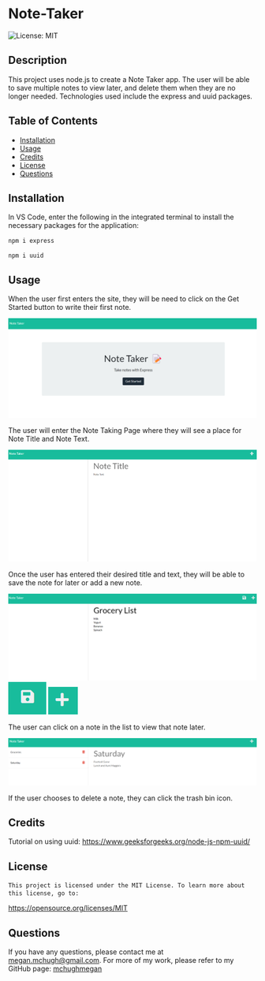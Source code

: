 # Note-Taker
![License: MIT](https://img.shields.io/badge/License-MIT-yellow)

## Description

This project uses node.js to create a Note Taker app. The user will be able to save multiple notes to view later, and delete them when they are no longer needed. Technologies used include the express and uuid packages.

## Table of Contents

* [Installation](#installation)
* [Usage](#usage)
* [Credits](#credits)
* [License](#license)
* [Questions](#questions)

## Installation

In VS Code, enter the following in the integrated terminal to install the necessary packages for the application:

```
npm i express
```
```
npm i uuid
```

## Usage

When the user first enters the site, they will be need to click on the Get Started button to write their first note.

![Enter Site](https://github.com/mchughmegan/Note-Taker/blob/main/public/assets/images/enter%20site.png)

The user will enter the Note Taking Page where they will see a place for Note Title and Note Text.

![Note Page](https://github.com/mchughmegan/Note-Taker/blob/main/public/assets/images/note%20taking%20page.png)

Once the user has entered their desired title and text, they will be able to save the note for later or add a new note. 

![Entered title and text](https://github.com/mchughmegan/Note-Taker/blob/main/public/assets/images/Note%20Title%20and%20List.png)
![Save](https://github.com/mchughmegan/Note-Taker/blob/main/public/assets/images/Save%20Note.png)
![New](https://github.com/mchughmegan/Note-Taker/blob/main/public/assets/images/New%20Note.png)

The user can click on a note in the list to view that note later.

![View later](https://github.com/mchughmegan/Note-Taker/blob/main/public/assets/images/View%20notes%20later.png)

If the user chooses to delete a note, they can click the trash bin icon.


## Credits

Tutorial on using uuid:
https://www.geeksforgeeks.org/node-js-npm-uuid/

## License
    
    This project is licensed under the MIT License. To learn more about this license, go to:
https://opensource.org/licenses/MIT 

## Questions

If you have any questions, please contact me at megan.mchugh@gmail.com.
For more of my work, please refer to my GitHub page:
[mchughmegan](https://github.com/mchughmegan/)